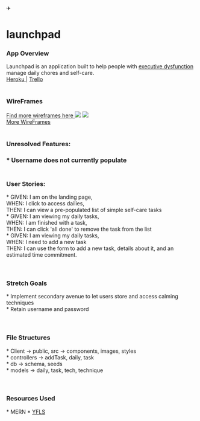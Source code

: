 :airplane: <h1>launchpad</h1>

<h3>App Overview</h3>
Launchpad is an application built to help people with <a href="https://www.headway.org.uk/about-brain-injury/individuals/effects-of-brain-injury/executive-dysfunction/">executive dysfunction </a> manage daily chores and self-care.
<br />
<a href="https://thawing-earth-33940.herokuapp.com/"> Heroku </a> |
<a href="https://trello.com/b/63BlA4RV/wdi-unit-3-project-launchpad"> Trello </a>
<br /><br />
<h3> WireFrames </h3>
<a href="https://ibb.co/album/jwca8v"> Find more wireframes here </a>
<img src="https://image.ibb.co/n0G6ev/20170810_152213.jpg" />

<img src="https://ibb.co/hn32Kv" />
<br />
<a href="https://ibb.co/album/jwca8v"> More WireFrames </a>
<br /><br />

<h3>Unresolved Features:<h3>
  * Username does not currently populate
<br /> <br/>

<h3>User Stories:</h3>
  * GIVEN: I am on the landing page, <br/>
    WHEN: I click to access dailies, <br/>
    THEN: I can view a pre-populated list of simple self-care tasks <br/>
  * GIVEN: I am viewing my daily tasks, <br/>
    WHEN: I am finished with a task, <br/>
    THEN: I can click 'all done' to remove the task from the list <br/>
  * GIVEN: I am viewing my daily tasks, <br/>
    WHEN: I need to add a new task <br/>
    THEN: I can use the form to add a new task, details about it, and an estimated time commitment. <br/>
<br /><br />

<h3> Stretch Goals </h3>
  * Implement secondary avenue to let users store and access calming techniques <br />
  * Retain username and password <br />
<br /><br />

<h3>File Structures</h3>
  * Client -> public, src -> components, images, styles <br/>
  * controllers -> addTask, daily, task <br/>
  * db -> schema, seeds <br/>
  * models -> daily, task, tech, technique <br/>
<br /><br />

<h3>Resources Used </h3>
  * MERN
  * <a href="http://philome.la/jace_harr/you-feel-like-shit-an-interactive-self-care-guide/play"> YFLS </a>
